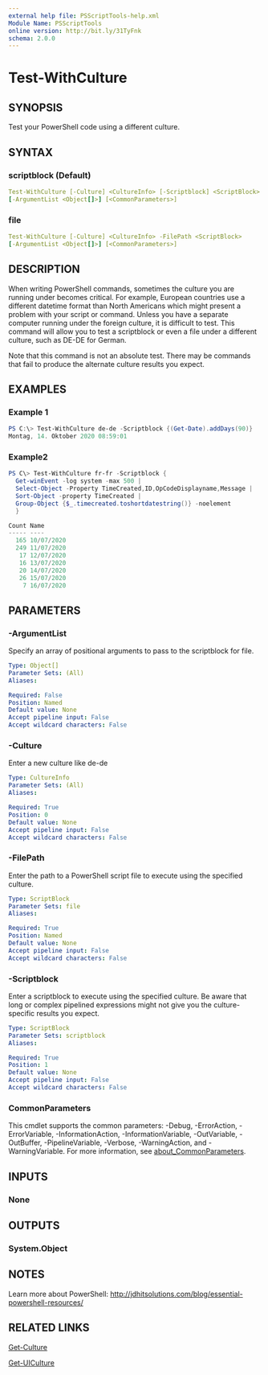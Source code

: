 ```yaml
---
external help file: PSScriptTools-help.xml
Module Name: PSScriptTools
online version: http://bit.ly/31TyFnk
schema: 2.0.0
---
```


# Test-WithCulture

## SYNOPSIS

Test your PowerShell code using a different culture.

## SYNTAX

### scriptblock (Default)

```yaml
Test-WithCulture [-Culture] <CultureInfo> [-Scriptblock] <ScriptBlock>
[-ArgumentList <Object[]>] [<CommonParameters>]
```

### file

```yaml
Test-WithCulture [-Culture] <CultureInfo> -FilePath <ScriptBlock>
[-ArgumentList <Object[]>] [<CommonParameters>]
```

## DESCRIPTION

When writing PowerShell commands, sometimes the culture you are running under becomes critical. For example, European countries use a different datetime format than North Americans which might present a problem with your script or command. Unless you have a separate computer running under the foreign culture, it is difficult to test. This command will allow you to test a scriptblock or even a file under a different culture, such as DE-DE for German.

Note that this command is not an absolute test. There may be commands that fail to produce the alternate culture results you expect.

## EXAMPLES

### Example 1

```powershell
PS C:\> Test-WithCulture de-de -Scriptblock {(Get-Date).addDays(90)}
Montag, 14. Oktober 2020 08:59:01
```

### Example2

```powershell
PS C\> Test-WithCulture fr-fr -Scriptblock {
  Get-winEvent -log system -max 500 |
  Select-Object -Property TimeCreated,ID,OpCodeDisplayname,Message |
  Sort-Object -property TimeCreated |
  Group-Object {$_.timecreated.toshortdatestring()} -noelement
  }

Count Name
----- ----
  165 10/07/2020
  249 11/07/2020
   17 12/07/2020
   16 13/07/2020
   20 14/07/2020
   26 15/07/2020
    7 16/07/2020
```

## PARAMETERS

### -ArgumentList

Specify an array of positional arguments to pass to the scriptblock for file.

```yaml
Type: Object[]
Parameter Sets: (All)
Aliases:

Required: False
Position: Named
Default value: None
Accept pipeline input: False
Accept wildcard characters: False
```

### -Culture

Enter a new culture like de-de

```yaml
Type: CultureInfo
Parameter Sets: (All)
Aliases:

Required: True
Position: 0
Default value: None
Accept pipeline input: False
Accept wildcard characters: False
```

### -FilePath

Enter the path to a PowerShell script file to execute using the specified culture.

```yaml
Type: ScriptBlock
Parameter Sets: file
Aliases:

Required: True
Position: Named
Default value: None
Accept pipeline input: False
Accept wildcard characters: False
```

### -Scriptblock

Enter a scriptblock to execute using the specified culture. Be aware that long or complex pipelined expressions might not give you the culture-specific results you expect.

```yaml
Type: ScriptBlock
Parameter Sets: scriptblock
Aliases:

Required: True
Position: 1
Default value: None
Accept pipeline input: False
Accept wildcard characters: False
```

### CommonParameters

This cmdlet supports the common parameters: -Debug, -ErrorAction, -ErrorVariable, -InformationAction, -InformationVariable, -OutVariable, -OutBuffer, -PipelineVariable, -Verbose, -WarningAction, and -WarningVariable. For more information, see [about_CommonParameters](http://go.microsoft.com/fwlink/?LinkID=113216).

## INPUTS

### None

## OUTPUTS

### System.Object

## NOTES

Learn more about PowerShell: http://jdhitsolutions.com/blog/essential-powershell-resources/

## RELATED LINKS

[Get-Culture]()

[Get-UICulture]()
